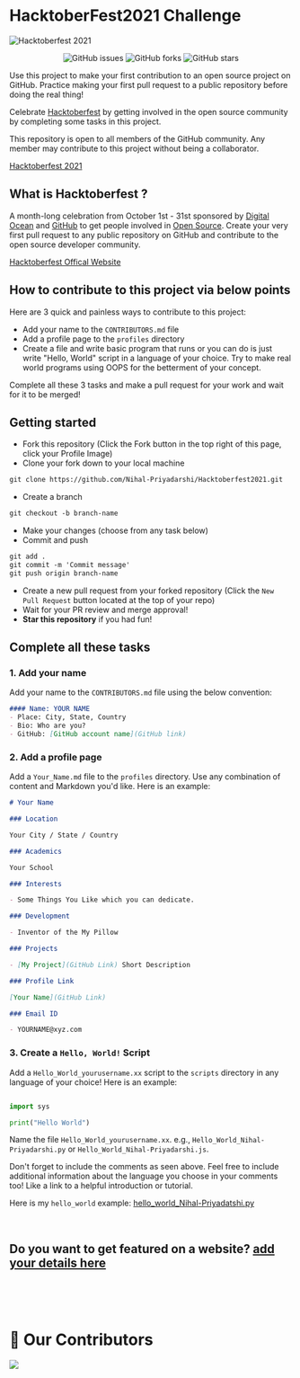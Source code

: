 # HacktoberFest2021 Challenge 

![Hacktoberfest 2021](hacktoberfest2021.png)

<p align="center">
   <img alt="GitHub issues" src="https://img.shields.io/github/issues/Nihal-Priyadarshi/Hacktoberfest2021"></a>
   <img alt="GitHub forks" src="https://img.shields.io/github/forks/Nihal-Priyadarshi/Hacktoberfest2021"></a>
   <img alt="GitHub stars" src="https://img.shields.io/github/stars/Nihal-Priyadarshi/Hacktoberfest2021"></a>
</p>


Use this project to make your first contribution to an open source project on GitHub. Practice making your first pull request to a public repository before doing the real thing!

Celebrate [Hacktoberfest](https://hacktoberfest.digitalocean.com/) by getting involved in the open source community by completing some tasks in this project.

This repository is open to all members of the GitHub community. Any member may contribute to this project without being a collaborator.

[Hacktoberfest 2021](https://github.com/Nihal-Priyadarshi/Hacktoberfest2021)

## What is Hacktoberfest ?
A month-long celebration from October 1st - 31st sponsored by [Digital Ocean](https://hacktoberfest.digitalocean.com) and [GitHub](https://github.com/blog/2433-celebrate-open-source-this-october-with-hacktoberfest) to get people involved in [Open Source](https://github.com/open-source). Create your very first pull request to any public repository on GitHub and contribute to the open source developer community.

[Hacktoberfest Offical Website](https://hacktoberfest.digitalocean.com/)

## How to contribute to this project via below points
Here are 3 quick and painless ways to contribute to this project:

* Add your name to the `CONTRIBUTORS.md` file
* Add a profile page to the `profiles` directory
* Create a file and write basic program that runs or you can do is just write "Hello, World" script in a language of your choice. Try to make real world programs using OOPS for the betterment of your concept.

Complete all these 3 tasks and make a pull request for your work and wait for it to be merged!

## Getting started
* Fork this repository (Click the Fork button in the top right of this page, click your Profile Image)
* Clone your fork down to your local machine

```markdown
git clone https://github.com/Nihal-Priyadarshi/Hacktoberfest2021.git
```

* Create a branch

```markdown
git checkout -b branch-name
```

* Make your changes (choose from any task below)
* Commit and push

```markdown
git add .
git commit -m 'Commit message'
git push origin branch-name
```

* Create a new pull request from your forked repository (Click the `New Pull Request` button located at the top of your repo)
* Wait for your PR review and merge approval!
* __Star this repository__ if you had fun!

## Complete all these tasks
### 1. Add your name
Add your name to the `CONTRIBUTORS.md` file using the below convention:

```markdown
#### Name: YOUR NAME
- Place: City, State, Country
- Bio: Who are you?
- GitHub: [GitHub account name](GitHub link)
```

### 2. Add a profile page
Add a `Your_Name.md` file to the `profiles` directory. Use any combination of content and Markdown you'd like. Here is an example:

```markdown
# Your Name

### Location

Your City / State / Country

### Academics

Your School

### Interests

- Some Things You Like which you can dedicate.

### Development

- Inventor of the My Pillow

### Projects

- [My Project](GitHub Link) Short Description

### Profile Link

[Your Name](GitHub Link)

### Email ID

- YOURNAME@xyz.com

```

### 3. Create a `Hello, World!` Script
Add a `Hello_World_yourusername.xx` script to the `scripts` directory in any language of your choice! Here is an example:

```Python

import sys

print("Hello World")
```

Name the file `Hello_World_yourusername.xx`. e.g., `Hello_World_Nihal-Priyadarshi.py` or `Hello_World_Nihal-Priyadarshi.js`.

Don't forget to include the comments as seen above. Feel free to include additional information about the language you choose in your comments too! Like a link to a helpful introduction or tutorial. 

Here is my `hello_world` example: [hello_world_Nihal-Priyadatshi.py](https://github.com/Nihal-Priyadarshi/Hacktoberfest2021/blob/master/scripts/Hello_World_Nihal-Priyadarshi.py)

<br>

## Do you want to get featured on a website? [add your details here](https://github.com/flyingsonu122/links-list)

<br><br><br>


# :handshake: Our Contributors
<a href="https://github.com/Nihal-Priyadarshi/Hacktoberfest2021/graphs/contributors">
  <img src="https://contrib.rocks/image?repo=Nihal-Priyadarshi/Hacktoberfest2021" />
</a>
